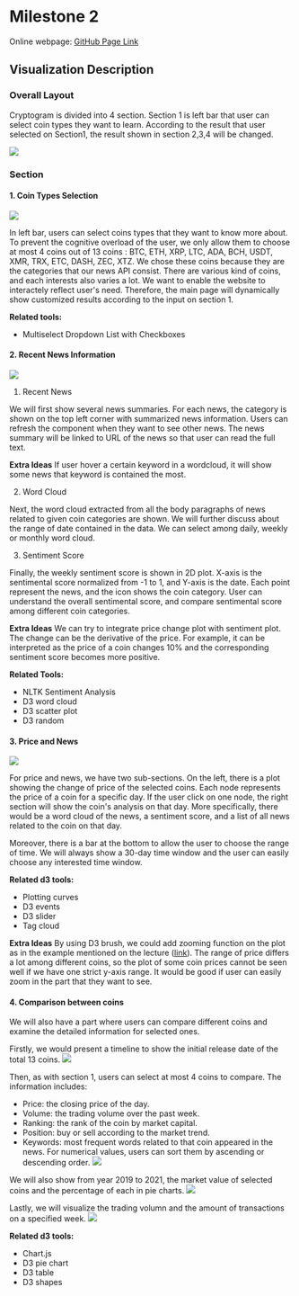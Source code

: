 # Milestone 2

Online webpage: [GitHub Page Link]([link](https://com-480-data-visualization.github.io/datavis-project-2022-ck/src/index.html))

## Visualization Description

### Overall Layout
Cryptogram is divided into 4 section. Section 1 is left bar that user can select coin types they want to learn. According to the result that user selected on Section1, the result shown in section 2,3,4 will be changed.

![](https://i.imgur.com/0HKzxER.png)

### Section
#### 1. Coin Types Selection
![](https://i.imgur.com/f0sDSnz.png)

In left bar, users can select coins types that they want to know more about. To prevent the cognitive overload of the user, we only allow them to choose at most 4 coins out of 13 coins : BTC, ETH, XRP, LTC, ADA, BCH, USDT, XMR, TRX, ETC, DASH, ZEC, XTZ. We chose these coins because they are the categories that our news API consist. There are various kind of coins, and each interests also varies a lot. We want to enable the website to interactely reflect user's need. Therefore, the main page will dynamically show customized results according to the input on section 1. 

**Related tools:**
* Multiselect Dropdown List with Checkboxes
    

#### 2. Recent News Information
![](https://i.imgur.com/yT1cIvk.png)
1. Recent News

We will first show several news summaries. For each news, the category is shown on the top left corner with summarized news information. Users can refresh the component when they want to see other news. The news summary will be linked to URL of the news so that user can read the full text.


**Extra Ideas**
If user hover a certain keyword in a wordcloud, it will show some news that keyword is contained the most.

2. Word Cloud

Next, the word cloud extracted from all the body paragraphs of news related to given coin categories are shown. We will further discuss about the range of date contained in the data. We can select among daily, weekly or monthly word cloud.

3. Sentiment Score

Finally, the weekly sentiment score is shown in 2D plot. X-axis is the sentimental score normalized from -1 to 1, and Y-axis is the date. Each point represent the news, and the icon shows the coin category. User can understand the overall sentimental score, and compare sentimental score among different coin categories.

**Extra Ideas**
We can try to integrate price change plot with sentiment plot. The change can be the derivative of the price. For example, it can be interpreted as the price of a coin changes 10% and the corresponding sentiment score becomes more positive.

**Related Tools:**
* NLTK Sentiment Analysis
* D3 word cloud
* D3 scatter plot
* D3 random

#### 3. Price and News 
![](https://i.imgur.com/jLi87M3.png)

For price and news, we have two sub-sections. On the left, there is a plot showing the change of price of the selected coins. Each node represents the price of a coin for a specific day. If the user click on one node, the right section will show the coin's analysis on that day. More specifically, there would be a word cloud of the news, a sentiment score, and a list of all news related to the coin on that day.

Moreover, there is a bar at the bottom to allow the user to choose the range of time. We will always show a 30-day time window and the user can easily choose any interested time window.

**Related d3 tools:**

- Plotting curves
- D3 events
- D3 slider
- Tag cloud

**Extra Ideas**
By using D3 brush, we could add zooming function on the plot as in the example mentioned on the lecture ([link](https://bl.ocks.org/mbostock/f48fcdb929a620ed97877e4678ab15e6)). The range of price differs a lot among different coins, so the plot of some coin prices cannot be seen well if we have one strict y-axis range. It would be good if user can easily zoom in the part that they want to see.

#### 4. Comparison between coins
We will also have a part where users can compare different coins and examine the detailed information for selected ones. 

Firstly, we would present a timeline to show the initial release date of the total 13 coins.
![](https://i.imgur.com/E5j4HYd.png)

Then, as with section 1, users can select at most 4 coins to compare. The information includes:
- Price: the closing price of the day.
- Volume: the trading volume over the past week.
- Ranking: the rank of the coin by market capital.
- Position: buy or sell according to the market trend.
- Keywords: most frequent words related to that coin appeared in the news.
For numerical values, users can sort them by ascending or descending order.
![](https://i.imgur.com/GpnaamC.png)


We will also show from year 2019 to 2021, the market value of selected coins and the percentage of each in pie charts.
![](https://i.imgur.com/voAdE9e.png)

Lastly, we will visualize the trading volumn and the amount of transactions on a specified week.
![](https://i.imgur.com/PQQfEIh.png)

**Related d3 tools:**

- Chart.js
- D3 pie chart
- D3 table
- D3 shapes
